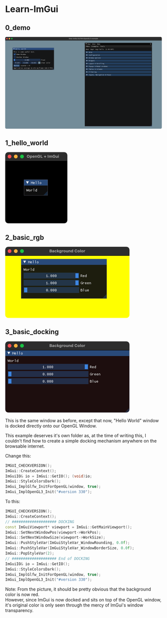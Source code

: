 # Learn-ImGui

## 0_demo
![0_demo](0_demo/docs/0_demo.png)

## 1_hello_world
![1_hello_world](1_hello_world/docs/1_hello_world.png)

## 2_basic_rgb
![2_basic_rgb](2_basic_rgb/docs/2_basic_rgb.png)

## 3_basic_docking
![3_basic_docking](3_basic_docking/docs/3_basic_docking.png)

This is the same window as before, except that now, "Hello World" window is docked directly onto our OpenGL Window.

This example deserves it's own folder as, at the time of writing this, I couldn't find how to create a simple docking mechanism anywhere on the browsable internet.

Change this:
```C++
IMGUI_CHECKVERSION();
ImGui::CreateContext();
ImGuiIO& io = ImGui::GetIO(); (void)io;
ImGui::StyleColorsDark();
ImGui_ImplGlfw_InitForOpenGL(window, true);
ImGui_ImplOpenGL3_Init("#version 330");
```

To this:
```C++
IMGUI_CHECKVERSION();
ImGui::CreateContext();
// #################### DOCKING
const ImGuiViewport* viewport = ImGui::GetMainViewport();
ImGui::SetNextWindowPos(viewport->WorkPos);
ImGui::SetNextWindowSize(viewport->WorkSize);
ImGui::PushStyleVar(ImGuiStyleVar_WindowRounding, 0.0f);
ImGui::PushStyleVar(ImGuiStyleVar_WindowBorderSize, 0.0f);
ImGui::PopStyleVar(2);
// #################### End of DOCKING
ImGuiIO& io = ImGui::GetIO();
ImGui::StyleColorsDark();
ImGui_ImplGlfw_InitForOpenGL(window, true);
ImGui_ImplOpenGL3_Init("#version 330");
```


Note: From the picture, it should be pretty obvious that the background color is now red.<br>
However, since ImGui is now docked and sits on top of the OpenGL window, it's original color is only seen through the mercy of ImGui's window transparency.